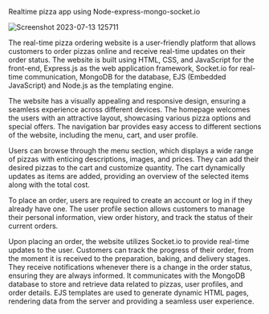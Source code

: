Realtime pizza app using Node-express-mongo-socket.io

![Screenshot 2023-07-13 125711](https://github.com/pibit200/pizza-ordering-app/assets/134590398/1bf9be21-1e53-4b4d-893b-f12afcf40134)

The real-time pizza ordering website is a user-friendly platform that allows customers to order pizzas online and receive real-time updates on their order status. The website is built using HTML, CSS, and JavaScript for the front-end, Express.js as the web application framework, Socket.io for real-time communication, MongoDB for the database, EJS (Embedded JavaScript) and Node.js as the templating engine.

The website has a visually appealing and responsive design, ensuring a seamless experience across different devices. The homepage welcomes the users with an attractive layout, showcasing various pizza options and special offers. The navigation bar provides easy access to different sections of the website, including the menu, cart, and user profile.

Users can browse through the menu section, which displays a wide range of pizzas with enticing descriptions, images, and prices. They can add their desired pizzas to the cart and customize quantity. The cart dynamically updates as items are added, providing an overview of the selected items along with the total cost.

To place an order, users are required to create an account or log in if they already have one. The user profile section allows customers to manage their personal information, view order history, and track the status of their current orders.

Upon placing an order, the website utilizes Socket.io to provide real-time updates to the user. Customers can track the progress of their order, from the moment it is received to the preparation, baking, and delivery stages. They receive notifications whenever there is a change in the order status, ensuring they are always informed.
It communicates with the MongoDB database to store and retrieve data related to pizzas, user profiles, and order details. EJS templates are used to generate dynamic HTML pages, rendering data from the server and providing a seamless user experience.
